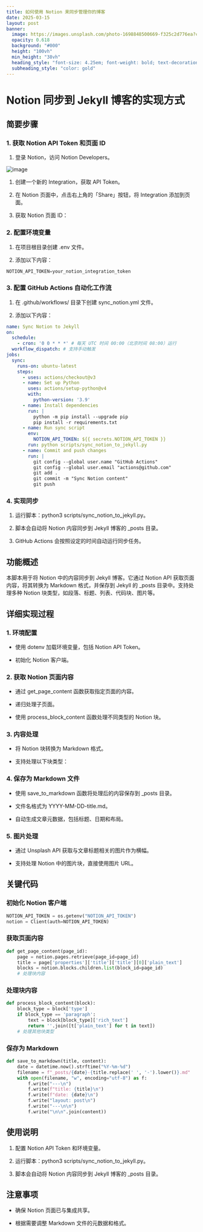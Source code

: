 ```yaml
---
title: 如何使用 Notion 来同步管理你的博客
date: 2025-03-15
layout: post
banner:
  image: https://images.unsplash.com/photo-1698848500669-f325c2d776ea?crop=entropy&cs=tinysrgb&fit=max&fm=jpg&ixid=M3w2OTIwMzJ8MHwxfHJhbmRvbXx8fHx8fHx8fDE3NDIwMDcxNTl8&ixlib=rb-4.0.3&q=80&w=1080
  opacity: 0.618
  background: "#000"
  height: "100vh"
  min_height: "38vh"
  heading_style: "font-size: 4.25em; font-weight: bold; text-decoration: underline"
  subheading_style: "color: gold"
---
```


# Notion 同步到 Jekyll 博客的实现方式

## 简要步骤

### 1. 获取 Notion API Token 和页面 ID

1. 登录 Notion，访问 Notion Developers。

![image](https://prod-files-secure.s3.us-west-2.amazonaws.com/a7a0cc5a-89b9-4cda-8686-1fba0ca52f40/d19c1afe-dea5-4312-9333-786b0ba83054/image.png?X-Amz-Algorithm=AWS4-HMAC-SHA256&X-Amz-Content-Sha256=UNSIGNED-PAYLOAD&X-Amz-Credential=ASIAZI2LB466SDU52264%2F20250315%2Fus-west-2%2Fs3%2Faws4_request&X-Amz-Date=20250315T025239Z&X-Amz-Expires=3600&X-Amz-Security-Token=IQoJb3JpZ2luX2VjELP%2F%2F%2F%2F%2F%2F%2F%2F%2F%2FwEaCXVzLXdlc3QtMiJGMEQCIGBxsFjAzrS18UH2Yi2RvMWumMnrpv7YCwEIePXXhEa%2BAiAHqw4v3ONmJTwTjnm7fTWv4FIkYAtKpWp2bCMcR4mjYyqIBAj8%2F%2F%2F%2F%2F%2F%2F%2F%2F%2F8BEAAaDDYzNzQyMzE4MzgwNSIMf7OGjjfVee0oSookKtwD2hbfKnSpSacgZMWZ2bmCXGloVAoovrpqoAeW9NAzCj0nkbWQVDiKt%2BHiBhLZ8OpHiqF47N5EyoF2BxNPXeNTQjrDdz9MlEvH1hu6s%2BXZNc4Mu0Zp18IYCB5%2BqNJvHoqyIjVanCdcshX6shqBZFyz5Q5lT5gOp6pLt3TYhyH%2BrqffI31CtzScV0p3l3mdP5eJH29g%2BMsN012h76C9X8gfsOIWsVUedGjujLe6uF7SeWiHk%2FdRoIog4oUrZeRwxSGtViVj1uW0nyix4fSp7A6aHyEe0wf3d4mDKUTGlWSSTkcKAUMQqKxAhT%2BoRPBwJe%2BfQEcE8NaJnCay7kBjmoY8N%2F2xU0Vf%2Fun%2FnuDshoV%2Bxv4XTfvD3K74l%2BaV0RAwC6Lt1eHiwAYqkQl9QumINXmzuoJ6Kn1xFknTurnR9KybdvkxEnitOYGUBbTeYmuJn8V2K7thIZ4fQNhSgb%2F6m2iotC5IITANxNluPwHexbde638FpdwG%2BQ6tG2PE6j4yyk%2Bs9teUIo%2Fu6n1PSj1J4W3pCw634yQzOqyqd3guq%2FyaQV5C%2BNN%2BfDoP3Hd0uAH0UDy2Y4SG6hkSftBunSqJzL85phLLs3gEzqZjj3gtLVVghna8fapLLoISTxE6Q%2BkwlMvTvgY6pgH3%2FvuraQZlmpWZif0F5ZHk3niFcLClAuY5M5ulFN5BJRYn12sJ446He2UQTS0FrCuWS%2F27S%2BwxtesUDd0SRit3agxvP4kxBgyiHpXacID%2FLRjJA1QO0VdibE6Rt1oZlbG9bLNBfnqhKWDhvy%2Fps4Gr3%2BO1UV5JiAofFwSv%2BswDZ%2BqOysGsQB9Ezgiddl%2FSvSqyKmsr8rqQ3rzJAzOx7%2B8a7gtdEvAq&X-Amz-Signature=9a76bea09ec29093e7b784eb1c53495618731ee4f46daa2cd373ac050cb0b1f2&X-Amz-SignedHeaders=host&x-id=GetObject)

1. 创建一个新的 Integration，获取 API Token。

1. 在 Notion 页面中，点击右上角的「Share」按钮，将 Integration 添加到页面。

1. 获取 Notion 页面 ID：


### 2. 配置环境变量

1. 在项目根目录创建 .env 文件。

1. 添加以下内容：

```javascript
NOTION_API_TOKEN=your_notion_integration_token
```

### 3. 配置 GitHub Actions 自动化工作流

1. 在 .github/workflows/ 目录下创建 sync_notion.yml 文件。

1. 添加以下内容：

```yaml
name: Sync Notion to Jekyll
on:
  schedule:
    - cron: '0 0 * * *' # 每天 UTC 时间 00:00（北京时间 08:00）运行
  workflow_dispatch: # 支持手动触发
jobs:
  sync:
    runs-on: ubuntu-latest
    steps:
      - uses: actions/checkout@v3
      - name: Set up Python
        uses: actions/setup-python@v4
        with:
          python-version: '3.9'
      - name: Install dependencies
        run: |
          python -m pip install --upgrade pip
          pip install -r requirements.txt
      - name: Run sync script
        env:
          NOTION_API_TOKEN: ${{ secrets.NOTION_API_TOKEN }}
        run: python scripts/sync_notion_to_jekyll.py
      - name: Commit and push changes
        run: |
          git config --global user.name "GitHub Actions"
          git config --global user.email "actions@github.com"
          git add .
          git commit -m "Sync Notion content"
          git push
```

### 4. 实现同步

1. 运行脚本：python3 scripts/sync_notion_to_jekyll.py。

1. 脚本会自动将 Notion 内容同步到 Jekyll 博客的 _posts 目录。

1. GitHub Actions 会按照设定的时间自动运行同步任务。

## 功能概述

本脚本用于将 Notion 中的内容同步到 Jekyll 博客。它通过 Notion API 获取页面内容，将其转换为 Markdown 格式，并保存到 Jekyll 的 _posts 目录中。支持处理多种 Notion 块类型，如段落、标题、列表、代码块、图片等。

## 详细实现过程

### 1. 环境配置

- 使用 dotenv 加载环境变量，包括 Notion API Token。

- 初始化 Notion 客户端。

### 2. 获取 Notion 页面内容

- 通过 get_page_content 函数获取指定页面的内容。

- 递归处理子页面。

- 使用 process_block_content 函数处理不同类型的 Notion 块。

### 3. 内容处理

- 将 Notion 块转换为 Markdown 格式。

- 支持处理以下块类型：


### 4. 保存为 Markdown 文件

- 使用 save_to_markdown 函数将处理后的内容保存到 _posts 目录。

- 文件名格式为 YYYY-MM-DD-title.md。

- 自动生成文章元数据，包括标题、日期和布局。

### 5. 图片处理

- 通过 Unsplash API 获取与文章标题相关的图片作为横幅。

- 支持处理 Notion 中的图片块，直接使用图片 URL。

## 关键代码

### 初始化 Notion 客户端

```python
NOTION_API_TOKEN = os.getenv("NOTION_API_TOKEN")
notion = Client(auth=NOTION_API_TOKEN)
```

### 获取页面内容

```python
def get_page_content(page_id):
    page = notion.pages.retrieve(page_id=page_id)
    title = page['properties']['title']['title'][0]['plain_text']
    blocks = notion.blocks.children.list(block_id=page_id)
    # 处理块内容
```

### 处理块内容

```python
def process_block_content(block):
    block_type = block['type']
    if block_type == 'paragraph':
        text = block[block_type]['rich_text']
        return ''.join([t['plain_text'] for t in text])
    # 处理其他块类型
```

### 保存为 Markdown

```python
def save_to_markdown(title, content):
    date = datetime.now().strftime("%Y-%m-%d")
    filename = f"_posts/{date}-{title.replace(' ', '-').lower()}.md"
    with open(filename, "w", encoding="utf-8") as f:
        f.write("---\n")
        f.write(f"title: {title}\n")
        f.write(f"date: {date}\n")
        f.write("layout: post\n")
        f.write("---\n\n")
        f.write("\n\n".join(content))
```

## 使用说明

1. 配置 Notion API Token 和环境变量。

1. 运行脚本：python3 scripts/sync_notion_to_jekyll.py。

1. 脚本会自动将 Notion 内容同步到 Jekyll 博客的 _posts 目录。

## 注意事项

- 确保 Notion 页面已与集成共享。

- 根据需要调整 Markdown 文件的元数据和格式。